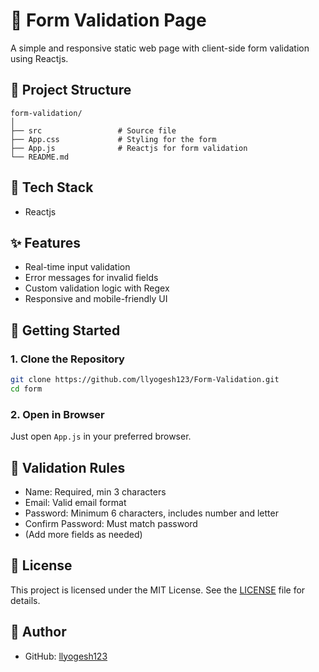 

# 📝 Form Validation Page

A simple and responsive static web page with client-side form validation using Reactjs.


## 📁 Project Structure

```
form-validation/
│
├── src                 # Source file
├── App.css             # Styling for the form
├── App.js              # Reactjs for form validation
└── README.md
```

## 🧰 Tech Stack

* Reactjs

## ✨ Features

* Real-time input validation
* Error messages for invalid fields
* Custom validation logic with Regex
* Responsive and mobile-friendly UI

## 🚀 Getting Started

### 1. Clone the Repository

```bash
git clone https://github.com/llyogesh123/Form-Validation.git
cd form
```

### 2. Open in Browser

Just open `App.js` in your preferred browser.

## 🧪 Validation Rules

* Name: Required, min 3 characters
* Email: Valid email format
* Password: Minimum 6 characters, includes number and letter
* Confirm Password: Must match password
* (Add more fields as needed)

## 📄 License

This project is licensed under the MIT License. See the [LICENSE](LICENSE) file for details.

## 👤 Author

* GitHub: [llyogesh123](https://github.com/llyogesh123)


